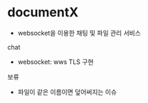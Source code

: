 # documentX
- websocket을 이용한 채팅 및 파일 관리 서비스

chat
- websocket: wws TLS 구현

보류
- 파일이 같은 이름이면 덮어써지는 이슈